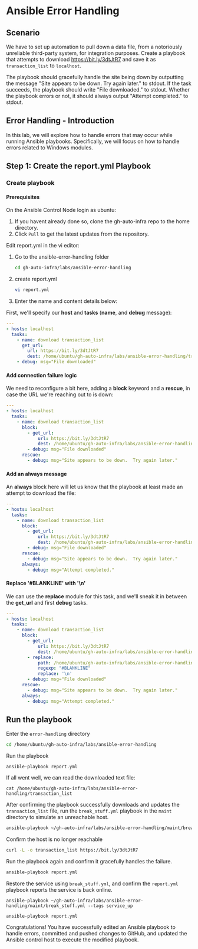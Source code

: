 # Ansible Error Handling
## Scenario

We have to set up automation to pull down a data file, from a notoriously unreliable third-party system, for integration purposes. Create a playbook that attempts to download https://bit.ly/3dtJtR7 and save it as `transaction_list` to `localhost`. 

The playbook should gracefully handle the site being down by outputting the message "Site appears to be down. Try again later." to stdout. If the task succeeds, the playbook should write "File downloaded." to stdout. Whether the playbook errors or not, it should always output "Attempt completed." to stdout.

## Error Handling - Introduction

In this lab, we will explore how to handle errors that may occur while running Ansible playbooks. Specifically, we will focus on how to handle errors related to Windows modules.

## Step 1: Create the report.yml Playbook

### Create playbook

#### Prerequisites

On the Ansible Control Node login as ubuntu:

1. If you havent already done so, clone the gh-auto-infra repo to the home directory.
2. Click `Pull` to get the latest updates from the repository.

Edit report.yml in the vi editor:

1. Go to the ansible-error-handling folder
   ```bash
   cd gh-auto-infra/labs/ansible-error-handling
   ```
2. create report.yml
   ```bash
   vi report.yml
   ```
1. Enter the name and content details below:

First, we'll specify our **host** and **tasks** (**name**, and **debug** message):

```yaml
---
- hosts: localhost
  tasks:
    - name: download transaction_list
      get_url:
        url: https://bit.ly/3dtJtR7
        dest: /home/ubuntu/gh-auto-infra/labs/ansible-error-handling/transaction_list
    - debug: msg="File downloaded"
```

#### Add connection failure logic

We need to reconfigure a bit here, adding a **block** keyword and a **rescue**, in case the URL we're reaching out to is down:

```yaml
---
- hosts: localhost
  tasks:
    - name: download transaction_list
      block:
        - get_url:
            url: https://bit.ly/3dtJtR7
            dest: /home/ubuntu/gh-auto-infra/labs/ansible-error-handling/transaction_list
        - debug: msg="File downloaded"
      rescue:
        - debug: msg="Site appears to be down.  Try again later."
```

#### Add an always message

An **always** block here will let us know that the playbook at least made an attempt to download the file:

```yaml
---
- hosts: localhost
  tasks:
    - name: download transaction_list
      block:
        - get_url:
            url: https://bit.ly/3dtJtR7
            dest: /home/ubuntu/gh-auto-infra/labs/ansible-error-handling/transaction_list
        - debug: msg="File downloaded"
      rescue:
        - debug: msg="Site appears to be down.  Try again later."
      always:
        - debug: msg="Attempt completed."
```

#### Replace '#BLANKLINE' with '\n'

We can use the **replace** module for this task, and we'll sneak it in between the **get_url** and first **debug** tasks.

```yaml
---
- hosts: localhost
  tasks:
    - name: download transaction_list
      block:
        - get_url:
            url: https://bit.ly/3dtJtR7
            dest: /home/ubuntu/gh-auto-infra/labs/ansible-error-handling/transaction_list
        - replace:
            path: /home/ubuntu/gh-auto-infra/labs/ansible-error-handling/transaction_list
            regexp: "#BLANKLINE"
            replace: '\n'
        - debug: msg="File downloaded"
      rescue:
        - debug: msg="Site appears to be down.  Try again later."
      always:
        - debug: msg="Attempt completed."
```

## 

## Run the playbook 

Enter the `error-handling` directory

```bash
cd /home/ubuntu/gh-auto-infra/labs/ansible-error-handling
```

Run the playbook

```
ansible-playbook report.yml
```

If all went well, we can read the downloaded text file:

```
cat /home/ubuntu/gh-auto-infra/labs/ansible-error-handling/transaction_list
```

After confirming the playbook successfully downloads and updates the `transaction_list` file, run the `break_stuff.yml` playbook in the `maint` directory to simulate an unreachable host. 

```sh
ansible-playbook ~/gh-auto-infra/labs/ansible-error-handling/maint/break_stuff.yml --tags service_down
```

Confirm the host is no longer reachable 
```sh
curl -L -o transaction_list https://bit.ly/3dtJtR7
```

Run the playbook again and confirm it gracefully handles the failure.

```bash
ansible-playbook report.yml
```

Restore the service using `break_stuff.yml`, and confirm the `report.yml` playbook reports the service is back online.

```
ansible-playbook ~/gh-auto-infra/labs/ansible-error-handling/maint/break_stuff.yml --tags service_up
```

```
ansible-playbook report.yml
```

Congratulations! You have successfully edited an Ansible playbook to handle errors, committed and pushed changes to GitHub, and updated the Ansible control host to execute the modified playbook.

